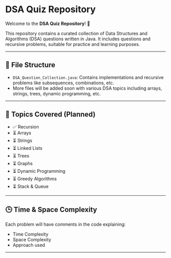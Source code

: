# DSA Quiz Repository

Welcome to the **DSA Quiz Repository**! 🎯

This repository contains a curated collection of Data Structures and Algorithms (DSA) questions written in Java. It includes questions and recursive problems, suitable for practice and learning purposes.

---

## 📁 File Structure

- `DSA_Question_Collection.java`: Contains implementations and recursive problems like subsequences, combinations, etc.
- More files will be added soon with various DSA topics including arrays, strings, trees, dynamic programming, etc.

---

## 🧠 Topics Covered (Planned)

- ✅ Recursion
- ⏳ Arrays
- ⏳ Strings
- ⏳ Linked Lists
- ⏳ Trees
- ⏳ Graphs
- ⏳ Dynamic Programming
- ⏳ Greedy Algorithms
- ⏳ Stack & Queue

---

## 🕒 Time & Space Complexity

Each problem will have comments in the code explaining:
- Time Complexity
- Space Complexity
- Approach used

---
